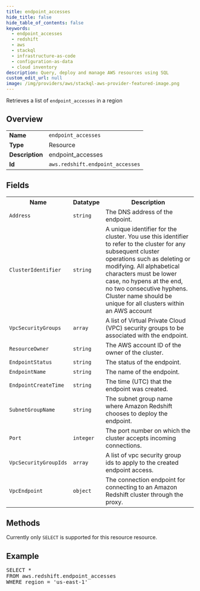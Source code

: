 ```yaml
---
title: endpoint_accesses
hide_title: false
hide_table_of_contents: false
keywords:
  - endpoint_accesses
  - redshift
  - aws
  - stackql
  - infrastructure-as-code
  - configuration-as-data
  - cloud inventory
description: Query, deploy and manage AWS resources using SQL
custom_edit_url: null
image: /img/providers/aws/stackql-aws-provider-featured-image.png
---
```

Retrieves a list of <code>endpoint_accesses</code> in a region

## Overview
<table><tbody>
<tr><td><b>Name</b></td><td><code>endpoint_accesses</code></td></tr>
<tr><td><b>Type</b></td><td>Resource</td></tr>
<tr><td><b>Description</b></td><td>endpoint_accesses</td></tr>
<tr><td><b>Id</b></td><td><code>aws.redshift.endpoint_accesses</code></td></tr>
</tbody></table>

## Fields
<table><tbody>
<tr><th>Name</th><th>Datatype</th><th>Description</th></tr>
<tr><td><code>Address</code></td><td><code>string</code></td><td>The DNS address of the endpoint.</td></tr>
<tr><td><code>ClusterIdentifier</code></td><td><code>string</code></td><td>A unique identifier for the cluster. You use this identifier to refer to the cluster for any subsequent cluster operations such as deleting or modifying. All alphabetical characters must be lower case, no hypens at the end, no two consecutive hyphens. Cluster name should be unique for all clusters within an AWS account</td></tr>
<tr><td><code>VpcSecurityGroups</code></td><td><code>array</code></td><td>A list of Virtual Private Cloud (VPC) security groups to be associated with the endpoint.</td></tr>
<tr><td><code>ResourceOwner</code></td><td><code>string</code></td><td>The AWS account ID of the owner of the cluster.</td></tr>
<tr><td><code>EndpointStatus</code></td><td><code>string</code></td><td>The status of the endpoint.</td></tr>
<tr><td><code>EndpointName</code></td><td><code>string</code></td><td>The name of the endpoint.</td></tr>
<tr><td><code>EndpointCreateTime</code></td><td><code>string</code></td><td>The time (UTC) that the endpoint was created.</td></tr>
<tr><td><code>SubnetGroupName</code></td><td><code>string</code></td><td>The subnet group name where Amazon Redshift chooses to deploy the endpoint.</td></tr>
<tr><td><code>Port</code></td><td><code>integer</code></td><td>The port number on which the cluster accepts incoming connections.</td></tr>
<tr><td><code>VpcSecurityGroupIds</code></td><td><code>array</code></td><td>A list of vpc security group ids to apply to the created endpoint access.</td></tr>
<tr><td><code>VpcEndpoint</code></td><td><code>object</code></td><td>The connection endpoint for connecting to an Amazon Redshift cluster through the proxy.</td></tr>

</tbody></table>

## Methods
Currently only <code>SELECT</code> is supported for this resource resource.

## Example
<pre>
SELECT *<br/>FROM aws.redshift.endpoint_accesses<br/>WHERE region = 'us-east-1'
</pre>

